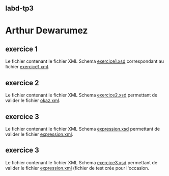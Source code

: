 labd-tp3
--------

Arthur Dewarumez
================

exercice 1
----------
Le fichier contenant le fichier XML Schema [exercice1.xsd](https://github.com/arctarus44/labd-tp3/blob/master/exercice1.xsd) correspondant
au fichier [exercice1.xml](https://github.com/arctarus44/labd-tp3/blob/master/exercice1.xml).

exercice 2
----------
Le fichier contenant le fichier XML Schema [exercice2.xsd](https://github.com/arctarus44/labd-tp3/blob/master/exercice2.xsd)
permettant de valider le fichier [okaz.xml](https://github.com/arctarus44/labd-tp3/blob/master/okaz.xml).

exercice 3
----------
Le fichier contenant le fichier XML Schema [expression.xsd](https://github.com/arctarus44/labd-tp3/blob/master/expression.xsd)
permettant de valider le fichier [expression.xml](https://github.com/arctarus44/labd-tp3/blob/master/expression.xml).

exercice 3
----------
Le fichier contenant le fichier XML Schema [exercice3.xsd](https://github.com/arctarus44/labd-tp3/blob/master/exercice3.xsd)
permettant de valider le fichier  [expression.xml](https://github.com/arctarus44/labd-tp3/blob/master/championnat.xml) (fichier de test crée pour l'occasion.